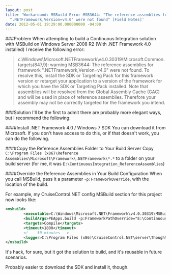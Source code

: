 ```yaml
---
layout: post
title: 'Workaround: MSBuild Error MSB3644: "The reference assemblies for framework
  ".NETFramework,Version=v4.0" were not found" [Field Notes]'
date: 2012-05-01 19:29:00.000000000 -04:00
---
```

###Problem
When attempting to build a Continuous Integration solution with MSBuild on Windows Server 2008 R2 (With .NET Framework 4.0 installed) I receive the following error:

>c:\Windows\Microsoft\.NETFramework\v4.0.30319\Microsoft.Common.targets(847,9): warning MSB3644: The reference assemblies for framework ".NETFramework,Version=v4.0" were not found. To resolve this, install the SDK or Targeting Pack for this framework version or retarget your application to a version of the framework for which you have the SDK or Targeting Pack installed. Note that assemblies will be resolved from the Global Assembly Cache (GAC) and will be used in place of reference assemblies. Therefore your assembly may not be correctly targeted for the framework you intend.

###Solution
I'll be the first to admit there are probably more elegant ways, but I recommend the following:

####Install .NET Framework 4.0 / Windows 7 SDK
You can download it from Microsoft. If you don't have access to do this, or if that doesn't work, you can do the following.

####Copy the Reference Assemblies Folder to Your Build Server
Copy `C:\Program Files (x86)\Reference Assemblies\Microsoft\Framework\.NETFramework\*.*` to a folder on your build server (for me, it was `E:\ContinuousIntegration_ReferenceAssemblies`)

####Override the Reference Assemblies in Your Build Configuration
When you call MSBuild, pass it a parameter -`p:FrameworkOverride`, with the location of the build.

For example, my CruiseControl.NET config MSBuild section for this project now looks like:

```xml
<msbuild>
        <executable>C:\Windows\Microsoft.NET\Framework\v4.0.30319\MSBuild.exe</executable>
        <buildArgs>PEApps.build -p:FrameworkPathOverride="E:\ContinuousIntegration\_ReferenceAssemblies\v4.0"</buildArgs>
        <targets>Compile</targets>
        <timeout>1800</timeout>
        <!--  30 minutes -->
        <logger>C:\Program Files (x86)\CruiseControl.NET\server\ThoughtWorks.CruiseControl.MSBuild.dll</logger>
</msbuild>
```

It's hack, for sure, but it got the solution to build, and it's reusable in future scenarios.

Probably easier to download the SDK and install it, though.
